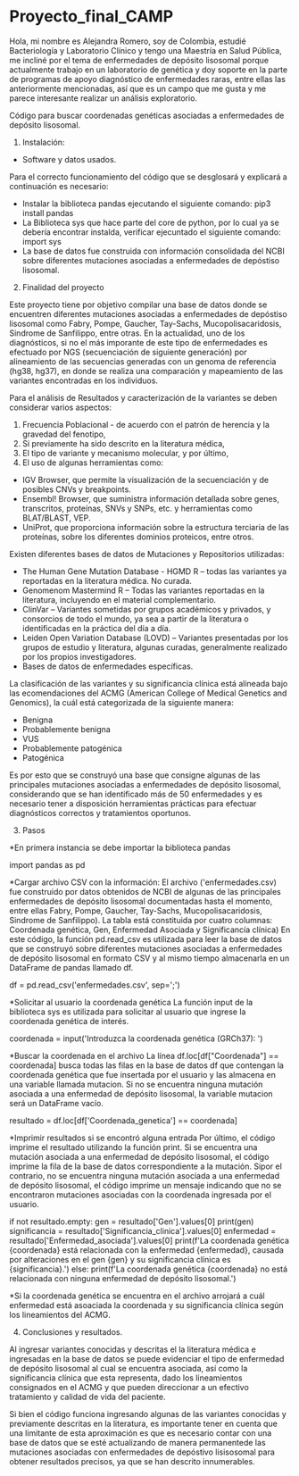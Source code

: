 # Proyecto_final_CAMP

Hola, mi nombre es Alejandra Romero, soy de Colombia, estudié Bacteriología y Laboratorio Clínico y tengo una Maestría en Salud Pública, me incliné por el tema de enfermedades de depósito lisosomal porque actualmente trabajo en un laboratorio de genética y doy soporte en la parte de programas de apoyo diagnóstico de enfermedades raras, entre ellas las anteriormente mencionadas, así que es un campo que me gusta y me parece interesante realizar un análisis exploratorio.

Código para buscar coordenadas genéticas asociadas a enfermedades de depósito lisosomal.

1. Instalación: 
* Software y datos usados.

Para el correcto funcionamiento del código que se desglosará y explicará a continuación es necesario:
* Instalar la biblioteca pandas ejecutando el siguiente comando: pip3 install pandas
* La Biblioteca sys que hace parte del core de python, por lo cual ya se debería encontrar instalda, verificar ejecuntado el siguiente comando: import sys
* La base de datos fue construida con información consolidada del NCBI sobre diferentes mutaciones asociadas a enfermedades de depóstiso lisosomal.

2. Finalidad del proyecto

Este proyecto tiene por objetivo compilar una base de datos donde se encuentren diferentes mutaciones asociadas a enfermedades de depóstiso lisosomal como Fabry, Pompe, Gaucher, Tay-Sachs, Mucopolisacaridosis, Sindrome de Sanfilippo, entre otras. En la actualidad, uno de los diagnósticos, si no el más imporante de este tipo de enfermedades es efectuado por NGS (secuenciación de siguiente generación) por alineamiento de las secuencias generadas con un genoma de referencia (hg38, hg37),  en donde se realiza una comparación y mapeamiento de las variantes encontradas en los individuos.

Para el análisis de Resultados y caracterización de la variantes se deben considerar varios aspectos:
 1. Frecuencia Poblacional - de acuerdo con el patrón de herencia y la gravedad del fenotipo,
 2. Si previamente ha sido descrito en la literatura médica,
 3. El tipo de variante y mecanismo molecular, y por último,
 4. El uso de algunas herramientas como:

  - IGV Browser, que permite la visualización de la secuenciación y de posibles CNVs y breakpoints.
  - Ensembl! Browser, que suministra información detallada sobre genes, transcritos, proteínas, SNVs y SNPs, etc. y herramientas como BLAT/BLAST, VEP.
  - UniProt, que proporciona información sobre la estructura terciaria de las proteínas, sobre los diferentes dominios proteicos, entre otros.

Existen diferentes bases de datos de Mutaciones y Repositorios utilizadas:

* The Human Gene Mutation Database - HGMD R – todas las variantes ya reportadas en la literatura médica. No curada.
* Genomenom Mastermind R – Todas las variantes reportadas en la literatura, incluyendo en el material complementario.
* ClinVar – Variantes sometidas por grupos académicos y privados, y consorcios de todo el mundo, ya sea a partir de la literatura o identificadas en la práctica del día a día.
* Leiden Open Variation Database (LOVD) – Variantes presentadas por los grupos de estudio y literatura, algunas curadas, generalmente realizado por los propios investigadores.
* Bases de datos de enfermedades específicas.

La clasificación de las variantes y su significancia clínica está alineada bajo las ecomendaciones del ACMG (American College of Medical Genetics and Genomics), la cuál está categorizada de la siguiente manera:

- Benigna
- Probablemente benigna
- VUS
- Probablemente patogénica
- Patogénica

Es por esto que se construyó una base  que consigne algunas de las principales mutaciones asociadas a enfermedades de depósito lisosomal, considerando que se han identificado más de 50 enfermedades y es necesario tener a disposición herramientas prácticas para efectuar diagnósticos correctos y tratamientos oportunos.

3. Pasos

*En primera instancia se debe importar la biblioteca pandas

import pandas as pd 

*Cargar archivo CSV con la información:
El archivo ('enfermedades.csv) fue construido por datos obtenidos de NCBI de algunas de las principales enfermedades de depósito lisosomal documentadas hasta el momento, entre ellas Fabry, Pompe, Gaucher, Tay-Sachs, Mucopolisacaridosis, Sindrome de Sanfilippo). La tabla está constituida por cuatro columnas: Coordenada genética, Gen, Enfermedad Asociada y Significancía clínica)
En este código, la función pd.read_csv es utilizada para leer la base de datos que se construyó sobre diferentes mutaciones asociadas a enfermedades de depósito lisosomal en formato CSV y al mismo tiempo almacenarla en un DataFrame de pandas llamado df. 

df = pd.read_csv('enfermedades.csv', sep=';') 
 
*Solicitar al usuario la coordenada genética 
La función input de la biblioteca sys es utilizada para solicitar al usuario que ingrese la coordenada genética de interés.

coordenada = input('Introduzca la coordenada genética (GRCh37): ') 
 
*Buscar la coordenada en el archivo 
La línea df.loc[df["Coordenada"] == coordenada] busca todas las filas en la base de datos df que contengan la coordenada genética que fue insertada por el usuario y las almacena en una variable llamada mutacion. Si no se encuentra ninguna mutación asociada a una enfermedad de depósito lisosomal, la variable mutacion será un DataFrame vacío.

resultado = df.loc[df['Coordenada_genetica'] == coordenada] 
 
*Imprimir resultados si se encontró alguna entrada 
Por último, el código imprime el resultado utilizando la función print. Si se encuentra una mutación asociada a una enfermedad de depósito lisosomal, el código imprime la fila de la base de datos correspondiente a la mutación. Sipor el contrario, no se encuentra ninguna mutación asociada a una enfermedad de depósito lisosomal, el código imprime un mensaje indicando que no se encontraron mutaciones asociadas con la coordenada ingresada por el usuario.

if not resultado.empty: 
    gen = resultado['Gen'].values[0] 
    print(gen)
    significancia = resultado['Significancia_clinica'].values[0] 
    enfermedad = resultado['Enfermedad_asociada'].values[0] 
    print(f'La coordenada genética {coordenada} está relacionada con la enfermedad {enfermedad}, causada por alteraciones en el gen {gen} y su significancia clínica es {significancia}.') 
else: 
    print(f'La coordenada genética {coordenada} no está relacionada con ninguna enfermedad de depósito lisosomal.')
    
 *Si la coordenada genética se encuentra en el archivo arrojará a cuál enfermedad está asoaciada la coordenada y su significancia clínica según los lineamientos del ACMG.

4. Conclusiones y resultados.

Al ingresar variantes conocidas y descritas el la literatura médica e ingresadas en la base de datos se puede evidenciar el tipo de enfermedad de depósito lisosomal al cual se encuentra asociada, así como la significancia clínica que esta representa, dado los lineamientos consignados en el ACMG y que pueden direccionar a un efectivo tratamiento y calidad de vida del paciente. 

Si bien el código funciona ingresando algunas de las variantes conocidas y previamente descritas en la literatura, es importante tener en cuenta que una limitante de esta aproximación es que es necesario contar con una base de datos que se esté actualizando de manera permanentede las mutaciones asociadas con enfermedades de depóstivo lisisosomal para obtener resultados precisos, ya que se han descrito innumerables.






















